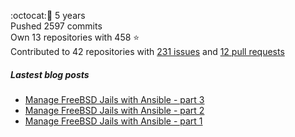 :octocat::birthday: 5 years  
Pushed 2597 commits  
Own 13 repositories with 458 :star:  
Contributed to 42 repositories with [231 issues](https://github.com/issues?q=is%3Aissue+author%3Aeoli3n) and [12 pull requests](https://github.com/pulls?q=is%3Apr+author%3Aeoli3n+)

##### Lastest blog posts
- [Manage FreeBSD Jails with Ansible - part 3](https://eoli3n.github.io/2021/06/14/jails-part-3.html)
- [Manage FreeBSD Jails with Ansible - part 2](https://eoli3n.github.io/2021/06/09/jails-part-2.html)
- [Manage FreeBSD Jails with Ansible - part 1](https://eoli3n.github.io/2021/06/08/jails-part-1.html)
